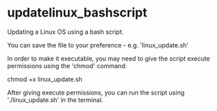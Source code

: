 # updatelinux_bashscript
Updating a Linux OS using a bash script. 

You can save the file to your preference - e.g. 'linux_update.sh'

In order to make it executable, you may need to give the script execute permissions using the 'chmod' command: 

chmod +x linux_update.sh

After giving execute permissions, you can run the script using './linux_update.sh' in the terminal.
